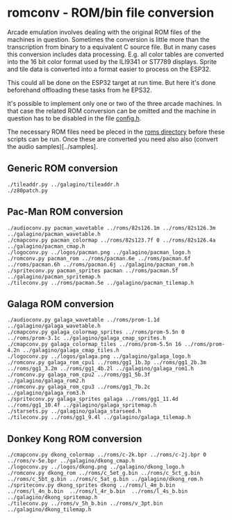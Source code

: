 # romconv - ROM/bin file conversion

Arcade emulation involves dealing with the original ROM files of the
machines in question. Sometimes the conversion is little more than the
transcription from binary to a equivalent C source file.  But in many
cases this conversion includes data processing. E.g.  all color tables
are converted into the 16 bit color format used by the ILI9341 or
ST7789 displays. Sprite and tile data is converted into a format
easier to process on the ESP32.

This could all be done on the ESP32 target at run time. But here it's
done beforehand offloading these tasks from he EPS32.

It's possible to implement only one or two of the three arcade
machines.  In that case the related ROM conversion can be omitted and
the machine in question has to be disabled in the file
[config.h](../galagino/config.h).

The necessary ROM files need be pleced in the [roms directory](../roms)
before these scripts can be run. Once these are converted you need
also also (convert the audio samples)[../samples].

## Generic ROM conversion

```
./tileaddr.py ../galagino/tileaddr.h
./z80patch.py
```

## Pac-Man ROM conversion

```
./audioconv.py pacman_wavetable ../roms/82s126.1m ../roms/82s126.3m ../galagino/pacman_wavetable.h
./cmapconv.py pacman_colormap ../roms/82s123.7f 0 ../roms/82s126.4a ../galagino/pacman_cmap.h
./logoconv.py ../logos/pacman.png ../galagino/pacman_logo.h
./romconv.py pacman_rom ../roms/pacman.6e ../roms/pacman.6f ../roms/pacman.6h ../roms/pacman.6j ../galagino/pacman_rom.h
./spriteconv.py pacman_sprites pacman ../roms/pacman.5f ../galagino/pacman_spritemap.h
./tileconv.py ../roms/pacman.5e ../galagino/pacman_tilemap.h
```

## Galaga ROM conversion

```
./audioconv.py galaga_wavetable ../roms/prom-1.1d ../galagino/galaga_wavetable.h
./cmapconv.py galaga_colormap_sprites ../roms/prom-5.5n 0 ../roms/prom-3.1c ../galagino/galaga_cmap_sprites.h
./cmapconv.py galaga_colormap_tiles ../roms/prom-5.5n 16 ../roms/prom-4.2n ../galagino/galaga_cmap_tiles.h
./logoconv.py ../logos/galaga.png ../galagino/galaga_logo.h
./romconv.py galaga_rom_cpu1 ../roms/gg1_1b.3p ../roms/gg1_2b.3m ../roms/gg1_3.2m ../roms/gg1_4b.2l ../galagino/galaga_rom1.h
./romconv.py galaga_rom_cpu2 ../roms/gg1_5b.3f ../galagino/galaga_rom2.h
./romconv.py galaga_rom_cpu3 ../roms/gg1_7b.2c ../galagino/galaga_rom3.h
./spriteconv.py galaga_sprites galaga ../roms/gg1_11.4d ../roms/gg1_10.4f ../galagino/galaga_spritemap.h
./starsets.py ../galagino/galaga_starseed.h
./tileconv.py ../roms/gg1_9.4l ../galagino/galaga_tilemap.h
```

## Donkey Kong ROM conversion

```
./cmapconv.py dkong_colormap ../roms/c-2k.bpr ../roms/c-2j.bpr 0 ../roms/v-5e.bpr ../galagino/dkong_cmap.h
./logoconv.py ../logos/dkong.png ../galagino/dkong_logo.h
./romconv.py dkong_rom ../roms/c_5et_g.bin ../roms/c_5ct_g.bin ../roms/c_5bt_g.bin ../roms/c_5at_g.bin ../galagino/dkong_rom.h
./spriteconv.py dkong_sprites dkong ../roms/l_4m_b.bin  ../roms/l_4n_b.bin  ../roms/l_4r_b.bin  ../roms/l_4s_b.bin ../galagino/dkong_spritemap.h  
./tileconv.py ../roms/v_5h_b.bin ../roms/v_3pt.bin ../galagino/dkong_tilemap.h
```
